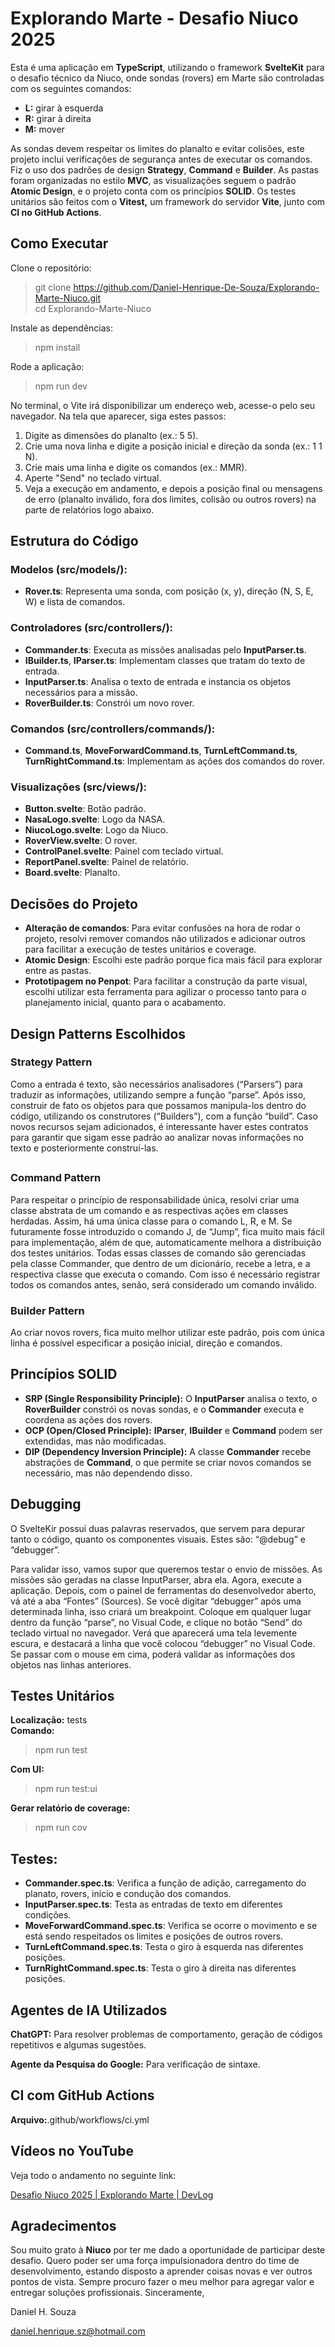 # **Explorando Marte - Desafio Niuco 2025**  
  
Esta é uma aplicação em **TypeScript**, utilizando o framework **SvelteKit** para o desafio técnico da Niuco, onde sondas (rovers) em Marte são controladas com os seguintes comandos:  
  
- **L:** girar à esquerda  
- **R:** girar à direita  
- **M:** mover
  
As sondas devem respeitar os limites do planalto e evitar colisões, este projeto inclui verificações de segurança antes de executar os comandos. Fiz o uso dos padrões de design **Strategy**, **Command** e **Builder**. As pastas foram organizadas no estilo **MVC**, as visualizações seguem o padrão **Atomic Design**, e o projeto conta com os princípios **SOLID**. Os testes unitários são feitos com o **Vitest,** um framework do servidor **Vite**, junto com **CI no GitHub Actions**.  

## **Como Executar**  
  
Clone o repositório:

>git clone https://github.com/Daniel-Henrique-De-Souza/Explorando-Marte-Niuco.git  
cd Explorando-Marte-Niuco  
  
Instale as dependências:  
>npm install  
  
Rode a aplicação:  
>npm run dev  
  
No terminal, o Vite irá disponibilizar um endereço web, acesse-o pelo seu navegador. Na tela que aparecer, siga estes passos:  
  
1. Digite as dimensões do planalto (ex.: 5 5).  
2. Crie uma nova linha e digite a posição inicial e direção da sonda (ex.: 1 1 N).  
3. Crie mais uma linha e digite os comandos (ex.: MMR).
4. Aperte "Send" no teclado virtual.
5. Veja a execução em andamento, e depois a posição final ou mensagens de erro (planalto inválido, fora dos limites, colisão ou outros rovers) na parte de relatórios logo abaixo.
##   
## **Estrutura do Código**  
  
### **Modelos (src/models/):**  
  
* **Rover.ts**: Representa uma sonda, com posição (x, y), direção (N, S, E, W) e lista de comandos.  
### **Controladores (src/controllers/):**  
  
* **Commander.ts**: Executa as missões analisadas pelo **InputParser.ts**.
* **IBuilder.ts**, **IParser.ts**: Implementam classes que tratam do texto de entrada.
* **InputParser.ts**: Analisa o texto de entrada e instancia os objetos necessários para a missão.
* **RoverBuilder.ts**: Constrói um novo rover.
### **Comandos (src/controllers/commands/):**  
  
* **Command.ts**, **MoveForwardCommand.ts**, **TurnLeftCommand.ts**, **TurnRightCommand.ts**: Implementam as ações dos comandos do rover.
### **Visualizações (src/views/):**  
  
* **Button.svelte**: Botão padrão.  
* **NasaLogo.svelte**: Logo da NASA.  
* **NiucoLogo.svelte**: Logo da Niuco.  
* **RoverView.svelte**: O rover.  
* **ControlPanel.svelte**: Painel com teclado virtual.  
* **ReportPanel.svelte**: Painel de relatório.  
* **Board.svelte**: Planalto.  
##   
## **Decisões do Projeto**  

* **Alteração de comandos**: Para evitar confusões na hora de rodar o projeto, resolvi remover comandos não utilizados e adicionar outros para facilitar a execução de testes unitários e coverage.
* **Atomic Design**: Escolhi este padrão porque fica mais fácil para explorar entre as pastas.
* **Prototipagem no Penpot**: Para facilitar a construção da parte visual, escolhi utilizar esta ferramenta para agilizar o processo tanto para o planejamento inicial, quanto para o acabamento.

## **Design Patterns Escolhidos**  

### **Strategy Pattern**  
 
Como a entrada é texto, são necessários analisadores (“Parsers”) para traduzir as informações, utilizando sempre a função “parse”. Após isso, construir de fato os objetos para que possamos manipula-los dentro do código, utilizando os construtores (“Builders”), com a função “build”. Caso novos recursos sejam adicionados, é interessante haver estes contratos para garantir que sigam esse padrão ao analizar novas informações no texto e posteriormente construí-las.  
##   
### **Command Pattern**  
  
Para respeitar o princípio de responsabilidade única, resolvi criar uma classe abstrata de um comando e as respectivas ações em classes herdadas. Assim, há uma única classe para o comando L, R, e M. Se futuramente fosse introduzido o comando J, de “Jump”, fica muito mais fácil para implementação, além de que, automaticamente melhora a distribuição dos testes unitários. Todas essas classes de comando são gerenciadas pela classe Commander, que dentro de um dicionário, recebe a letra, e a respectiva classe que executa o comando. Com isso é necessário registrar todos os comandos antes, senão, será considerado um comando inválido.  
  
### **Builder Pattern**  
  
Ao criar novos rovers, fica muito melhor utilizar este padrão, pois com única linha é possível especificar a posição inicial, direção e comandos.  
  
## **Princípios SOLID**  
  
* **SRP (Single Responsibility Principle):** O **InputParser** analisa o texto, o **RoverBuilder** constrói os novas sondas, e o **Commander** executa e coordena as ações dos rovers.
* **OCP (Open/Closed Principle):** **IParser**, **IBuilder** e **Command** podem ser extendidas, mas não modificadas.
* **DIP (Dependency Inversion Principle):** A classe **Commander** recebe abstrações de **Command**, o que permite se criar novos comandos se necessário, mas não dependendo disso.
## **Debugging**  
  
O SvelteKir possui duas palavras reservados, que servem para depurar tanto o código, quanto os componentes visuais. Estes são: “@debug” e “debugger”.  
  
Para validar isso, vamos supor que queremos testar o envio de missões. As missões são geradas na classe InputParser, abra ela. Agora, execute a aplicação. Depois, com o painel de ferramentas do desenvolvedor aberto, vá até a aba “Fontes” (Sources). Se você digitar “debugger” após uma determinada linha, isso criará um breakpoint. Coloque em qualquer lugar dentro da função “parse”, no Visual Code, e clique no botão “Send” do teclado virtual no navegador. Verá que aparecerá uma tela levemente escura, e destacará a linha que você colocou “debugger” no Visual Code. Se passar com o mouse em cima, poderá validar as informações dos objetos nas linhas anteriores.  
  
## **Testes Unitários**  
  
**Localização:** tests  
**Comando:**  
>npm run test  
  
**Com UI:**  
>npm run test:ui  
  
**Gerar relatório de coverage:**  
>npm run cov  
  
## **Testes:**  
  
* **Commander.spec.ts**: Verifica a função de adição, carregamento do planato, rovers, início e condução dos comandos.  
* **InputParser.spec.ts**: Testa as entradas de texto em diferentes condições.  
* **MoveForwardCommand.spec.ts**: Verifica se ocorre o movimento e se está sendo respeitados os limites e posições de outros rovers.
* **TurnLeftCommand.spec.ts**: Testa o giro à esquerda nas diferentes posições.
* **TurnRightCommand.spec.ts**: Testa o giro à direita nas diferentes posições. 
## **Agentes de IA Utilizados**  
  
**ChatGPT:** Para resolver problemas de comportamento, geração de códigos repetitivos e algumas sugestões.

**Agente da Pesquisa do Google:** Para verificação de sintaxe.

## **CI com GitHub Actions**  
  
**Arquivo:**.github/workflows/ci.yml  
  
## **Vídeos no YouTube**  
  
Veja todo o andamento no seguinte link:  
  
[Desafio Niuco 2025 | Explorando Marte | DevLog](https://youtu.be/QCx0rNE_yO0)  
  
## **Agradecimentos**  
  
Sou muito grato à **Niuco** por ter me dado a oportunidade de participar deste desafio. Quero poder ser uma força impulsionadora dentro do time de desenvolvimento, estando disposto a aprender coisas novas e ver outros pontos de vista. Sempre procuro fazer o meu melhor para agregar valor e entregar soluções profissionais. Sinceramente,  
  
Daniel H. Souza  
  
[daniel.henrique.sz@hotmail.com](mailto:daniel.henrique.sz@hotmail.com)